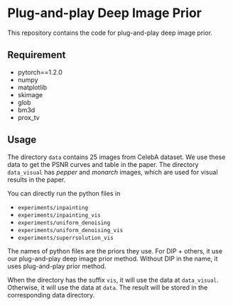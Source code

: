 # Plug-and-play Deep Image Prior
This repository contains the code for plug-and-play deep image prior.

## Requirement
+ pytorch==1.2.0
+ numpy
+ matplotlib
+ skimage
+ glob
+ bm3d
+ prox_tv

## Usage
The directory `data` contains 25 images from CelebA dataset. We use these data to get the PSNR curves and table in the paper. The directory `data_visual` has *pepper* and *monarch*  images, which are used for visual results in the paper.


You can directly run the python files in 
+ `experiments/inpainting`
+ `experiments/inpainting_vis`
+ `experiments/uniform_denoising`
+ `experiments/uniform_denoising_vis`
+ `experiments/superrsolution_vis`

The names of python files are the priors they use. For DIP + others, it use our plug-and-play deep image prior method. Without DIP in the name, it uses plug-and-play prior method.

When the directory has the suffix `vis`, it will use the data at `data_visual`. Otherwise, it will use the data at `data`. The result will be stored in the corresponding data directory.
